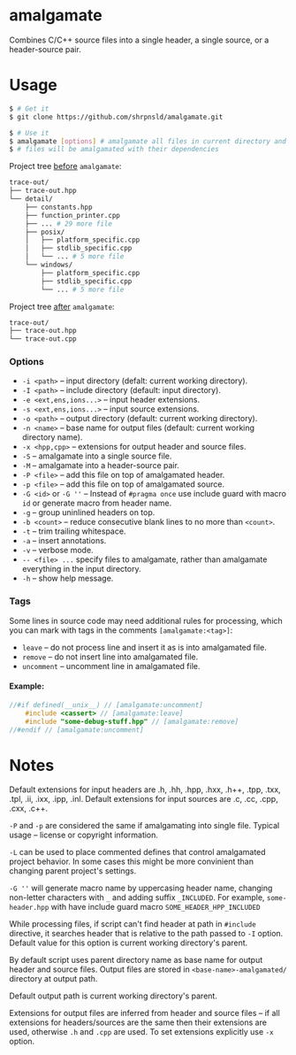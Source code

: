 # amalgamate

Combines C/C++ source files into a single header, a single source, or a header-source pair.



# Usage

```bash
$ # Get it
$ git clone https://github.com/shrpnsld/amalgamate.git
```
```bash
$ # Use it
$ amalgamate [options] # amalgamate all files in current directory and their dependencies
$ # files will be amalgamated with their dependencies
```

Project tree [before](https://github.com/shrpnsld/trace-out/tree/master) `amalgamate`:

```bash
trace-out/
├── trace-out.hpp
└── detail/
    ├── constants.hpp
    ├── function_printer.cpp
    ├── ... # 29 more file
    ├── posix/
    │   ├── platform_specific.cpp
    │   ├── stdlib_specific.cpp
    │   └── ... # 5 more file
    └── windows/
        ├── platform_specific.cpp
        ├── stdlib_specific.cpp
        └── ... # 5 more file
```


Project tree [after](https://github.com/shrpnsld/trace-out/tree/dist) `amalgamate`:

```bash
trace-out/
├── trace-out.hpp
└── trace-out.cpp
```


### Options
* `-i <path>` – input directory (defalt: current working directory).
* `-I <path>` – include directory (default: input directory).
* `-e <ext,ens,ions...>` – input header extensions.
* `-s <ext,ens,ions...>` – input source extensions.
* `-o <path>` – output directory (default: current working directory).
* `-n <name>` – base name for output files (default: current working directory name).
* `-x <hpp,cpp>` – extensions for output header and source files.
* `-S` – amalgamate into a single source file.
* `-M` – amalgamate into a header-source pair.
* `-P <file>` – add this file on top of amalgamated header.
* `-p <file>` – add this file on top of amalgamated source.
* `-G <id>` or `-G ''` – Instead of `#pragma once` use include guard with macro `id` or generate macro from header name.
* `-g` – group uninlined headers on top.
* `-b <count>` – reduce consecutive blank lines to no more than `<count>`.
* `-t` – trim trailing whitespace.
* `-a` – insert annotations.
* `-v` – verbose mode.
* `-- <file> ...` specify files to amalgamate, rather than amalgamate everything in the input directory.
* `-h` – show help message.

### Tags

Some lines in source code may need additional rules for processing, which you can mark with tags in the comments `[amalgamate:<tag>]`:

* `leave` – do not process line and insert it as is into amalgamated file.
* `remove` – do not insert line into amalgamated file.
* `uncomment` – uncomment line in amalgamated file.


#### Example:

```c++
//#if defined(__unix__) // [amalgamate:uncomment]
    #include <cassert> // [amalgamate:leave]
    #include "some-debug-stuff.hpp" // [amalgamate:remove]
//#endif // [amalgamate:uncomment]
```



# Notes

Default extensions for input headers are .h, .hh, .hpp, .hxx, .h++, .tpp, .txx, .tpl, .ii, .ixx, .ipp, .inl. Default extensions for input sources are .c, .cc, .cpp, .cxx, .c++.

`-P` and `-p` are considered the same if amalgamating into single file. Typical usage – license or copyright information.

`-L` can be used to place commented defines that control amalgamated project behavior. In some cases this might be more convinient than changing parent project's settings.

`-G ''` will generate macro name by uppercasing header name, changing non-letter characters with `_` and adding suffix `_INCLUDED`. For example, `some-header.hpp` with have include guard macro `SOME_HEADER_HPP_INCLUDED`

While processing files, if script can't find header at path in `#include` directive, it searches header that is relative to the path passed to `-I` option. Default value for this option is current working directory's parent.

By default script uses parent directory name as base name for output header and source files. Output files are stored in `<base-name>-amalgamated/` directory at output path.

Default output path is current working directory's parent.

Extensions for output files are inferred from header and source files – if all extensions for headers/sources are the same then their extensions are used, otherwise `.h` and `.cpp` are used. To set extensions explicitly use `-x` option.
